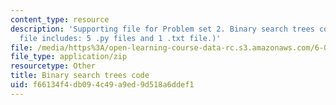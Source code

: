 ```yaml
---
content_type: resource
description: 'Supporting file for Problem set 2. Binary search trees code. (This zip
  file includes: 5 .py files and 1 .txt file.)'
file: /media/https%3A/open-learning-course-data-rc.s3.amazonaws.com/6-006-introduction-to-algorithms-spring-2008/f66134f4db094c49a9ed9d518a6ddef1_ps2_bst.zip
file_type: application/zip
resourcetype: Other
title: Binary search trees code
uid: f66134f4-db09-4c49-a9ed-9d518a6ddef1
---
```

